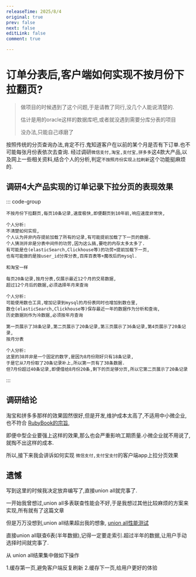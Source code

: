```yaml
---
releaseTime: 2025/8/4
original: true
prev: false
next: false
editLink: false
comment: true

---
```


# 订单分表后,客户端如何实现不按月份下拉翻页?

> 做项目的时候遇到了这个问题,于是请教了同行,没几个人能说清楚的.
> 
> 估计是用的oracle这样的数据库吧,或者就没遇到需要分库分表的项目
> 
> 没办法,只能自己琢磨了

按照传统的分页查询办法,肯定不行.鬼知道客户在以前的某个月是否有下订单.也不可能每张月份表依次去查询.
经过调研`微信支付,淘宝,支付宝,拼多多`这4款大产品,以及网上一些相关资料,结合个人的分析,判定`不按照月份实现上拉刷新`这个功能挺麻烦的.

## 调研4大产品实现的订单记录下拉分页的表现效果
::: code-group
````[淘宝]
不按月份下拉翻页,每页10条记录,速度极快,即便翻页到10年前,响应速度非常快,

个人分析:
不清楚如何实现,
个人认为并非内存提前加载了所有的记录,有可能提前加载了下一页的数据.
个人猜测并非是分表中间件的功劳,因为这么搞,要吃的内存太多太多了.
有可能是仓(elasticSearch,Clickhouse等)的功劳+提前加载下一页,
也有可能做的是按user_id分库分表,百库百表等+魔改后的mysql.
````
````[pdd]
和淘宝一样
````
````[微信支付]
每页20条记录,按月分表,仅展示最近12个月的交易数据,
超过12个月后的数据,必须选择年月来查询

个人分析:
可能使用数仓工具,增加记录到mysql的月份表同时也增加到数仓里,
数仓(elasticSearch,Clickhouse等)保存最近一年的数据作为分析和查询,
历史数据则作为冷数据,必须按年月查询
````


````[支付包支付记录]
第一页展示了38条记录,第二页展示了20条记录,第三页展示了36条记录,第4页展示了20条记录,
按月分表

个人分析:
这里的38并非是一个固定的数字,是因为8月份刚好只有18条记录,
于是它从7月份取了20条记录补上,所以第一页有了38条数据.
但7月份超过40条记录,即便借给8月份20条,剩下的页足够分页,所以它第二页展示了20条记录
````
:::

## 调研结论
淘宝和拼多多那样的效果固然很好,但是开发,维护成本太高了,不适用中小微企业,也不符合 [RubyBook的宗旨](/theory/whatsRubyBook),

即便中型企业要强上这样的效果,那么也会严重影响工期质量.小微企业就不用说了,就掏不出这样的成本.

所以,接下来我会讲诉如何实现 `微信支付,支付宝支付`的客户端app上拉分页效果



## 遗憾
写到这里的时候我决定放弃编写了,直接union all就完事了.

一开始我曾想过,union all多表联查性能会不好,于是我想过其他比较麻烦的方案来实现,所有就有了这篇文章

但是万万没想到,union all结果超出我的想象, [union all性能测试](/service/mysql#union-all)

直接union all联查6表(半年数据),记得一定要走索引.超过半年的数据,让用户手动选择时间就完事了.

从 union all结果集中做如下操作

1.缓存第一页,避免客户端反复刷新
2.缓存下一页,给用户更好的体验














